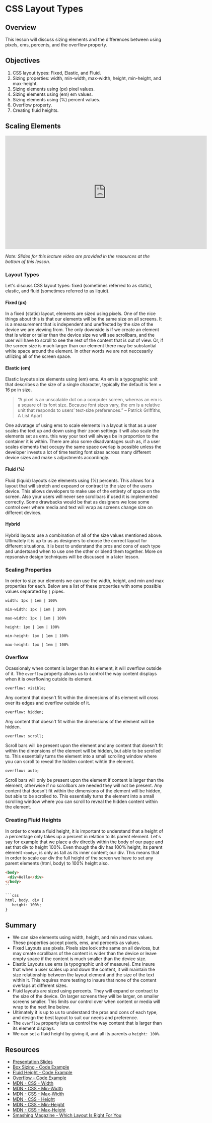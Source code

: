 # CSS Layout Types

## Overview

This lesson will discuss sizing elements and the differences between using pixels, ems, percents, and the overflow property.

## Objectives

1. CSS layout types: Fixed, Elastic, and Fluid.
2. Sizing properties: width, min-width, max-width, height, min-height, and max-height.
3. Sizing elements using (px) pixel values.
4. Sizing elements using (em) em values.
5. Sizing elements using (%) percent values.
6. Overflow property.
7. Creating fluid heights.

## Scaling Elements

<iframe width="640" height="360" src="https://www.youtube.com/embed/videoseries?list=PLj148bJp5wixkMfkKeoVyCK3gc2bAL9U1" frameborder="0" allowfullscreen></iframe>

*Note: Slides for this lecture video are provided in the resources at the bottom of this lesson.*

### Layout Types

Let's discuss CSS layout types: fixed (sometimes referred to as static), elastic, and fluid (sometimes referred to as liquid).

#### Fixed (px)

In a fixed (static) layout, elements are sized using pixels. One of the nice things about this is that our elements will be the same size on all screens. It is a measurement that is independent and uneffected by the size of the device we are viewing from. The only downside is if we create an element that is wider or taller than the device size we will see scrollbars, and the user will have to scroll to see the rest of the content that is out of view. Or, if the screen size is much larger than our element there may be substantial white space around the element. In other words we are not neccesarily utilizing all of the screen space.

#### Elastic (em)

Elastic layouts size elements using (em) ems. An em is a typographic unit that describes a the size of a single character, typically the default is 1em = 16 px in size.

> “A pixel is an unscalable dot on a computer screen, whereas an em is a square of its font size. Because font sizes vary, the em is a relative unit that responds to users’ text-size preferences.” 
> – Patrick Griffiths, A List Apart

One advatage of using ems to scale elements in a layout is that as a user scales the text up and down using their zoom settings it will also scale the elements set as ems. this way your text will always be in proportion to the container it is within. There are also some disadvantages such as, if a user scales elements that occupy the same space overlap is possible unless the developer invests a lot of time testing font sizes across many different device sizes and make s adjustments accordingly. 

#### Fluid (%)

Fluid (liquid) layouts size elements using (%) percents. This allows for a layout that will stretch and expeand or contract to the size of the users device. This allows developers to make use of the entirety of space on the screen. Also your users will never see scrollbars if used it is implemented correctly. Some drawbacks would be that as designers we lose some control over where media and text will wrap as screens change size on different devices.

#### Hybrid

Hybrid layouts use a combination of all of the size values mentioned above. Ultimately it is up to us as designers to choose the correct layout for different situations. It is best to understand the pros and cons of each type and undertsand when to use one the other or blend them together. More on repsonsive design techniques will be discussed in a later lesson.

### Scaling Properties

In order to size our elements we can use the width, height, and min and max properties for each. Below are a list of these properties with some possible values separated by `|` pipes.

`width: 1px | 1em | 100%`

`min-width: 1px | 1em | 100%`

`max-width: 1px | 1em | 100%`

`height: 1px | 1em | 100%`

`min-height: 1px | 1em | 100%`

`max-height: 1px | 1em | 100%`

### Overflow

Ocassionaly when content is larger than its element, it will overflow outside of it. The `overflow` property allows us to control the way content displays when it is overflowing outside its element.

`overflow: visible;`

Any content that doesn't fit within the dimensions of its element will cross over its edges and overflow outside of it.

`overflow: hidden;`

Any content that doesn't fit within the dimensions of the element will be hidden.

`overflow: scroll;`

Scroll bars will be present upon the element and any content that doesn't fit within the dimensions of the element will be hidden, but able to be scrolled to. This essentially turns the element into a small scrolling window where you can scroll to reveal the hidden content wihtin the element.

`overflow: auto;`

Scroll bars will only be present upon the element if content is larger than the element, otherwise if no scrollbars are needed they will not be present. Any content that doesn't fit within the dimensions of the element will be hidden, but able to be scrolled to. This essentially turns the element into a small scrolling window where you can scroll to reveal the hidden content within the element.

### Creating Fluid Heights

In order to create a fluid height, it is important to understand that a height of a percentage only takes up a percent in relation to its parent element. Let's say for example that we place a div directly within the body of our page and set that div to height 100%. Even though the div has 100% height, its parent element `<body>`, is only as tall as its inner content; our div. This means that in order to scale our div the full height of the screen we have to set any parent elements (html, body) to 100% height also.

 ```html
<body>
  <div>Hello</div>
</body>
``

```css
html, body, div {
    height: 100%;
}
```

## Summary

- We can size elements using width, height, and min and max values. These properties accept pixels, ems, and percents as values.
- Fixed Layouts use pixels. Pixels size look sthe same on all devices, but may create scrollbars of the content is wider than the device or leave empty space if the content is much smaller than the device size.
- Elastic Layouts use ems (a typographic unit of measure). Ems insure that when a user scales up and down the content, it will maintain the size relationship between the layout element and the size of the text within it. This requires more testing to insure that none of the content overlaps at different sizes.
- Fluid layouts are sized using percents. They will expand or contract to the size of the device. On larger screens they will be larger, on smaller screens smaller. This limits our control over when content or media will wrap to the next line below.
- Ultimately it is up to us to understand the pros and cons of each type, and design the best layout to suit our needs and preference.
- The `overflow` property lets us control the way content that is larger than its element displays.
- We can set a fluid height by giving it, and all its parents a `height: 100%`.

## Resources

- [Presentation Slides](https://docs.google.com/presentation/d/1UTUWDczUiDZ6byuhyHv0L3zJXQjdlnZheZXhRVLOL3Q/edit?usp=sharing)
- [Box Sizing - Code Example](http://jsfiddle.net/flatiron_school/99Tgm/)
- [Fluid Height - Code Example](http://jsfiddle.net/flatiron_school/zDBf3/)
- [Overflow - Code Example](http://jsfiddle.net/flatiron_school/sFfw5/)
- [MDN - CSS - Width](https://developer.mozilla.org/en-US/docs/Web/CSS/width)
- [MDN - CSS - Min-Width](https://developer.mozilla.org/en-US/docs/Web/CSS/min-width)
- [MDN - CSS - Max-Width](https://developer.mozilla.org/en-US/docs/Web/CSS/max-width)
- [MDN - CSS - Height](https://developer.mozilla.org/en-US/docs/Web/CSS/height)
- [MDN - CSS - Min-Height](https://developer.mozilla.org/en-US/docs/Web/CSS/min-height)
- [MDN - CSS - Max-Height](https://developer.mozilla.org/en-US/docs/Web/CSS/max-height)
- [Smashing Magazine - Which Layout Is Right For You](https://www.smashingmagazine.com/2009/06/fixed-vs-fluid-vs-elastic-layout-whats-the-right-one-for-you/)

